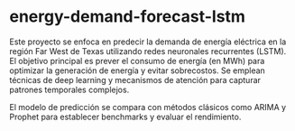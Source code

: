 # energy-demand-forecast-lstm
Este proyecto se enfoca en predecir la demanda de energía eléctrica en la región Far West de Texas utilizando redes neuronales recurrentes (LSTM). El objetivo principal es prever el consumo de energía (en MWh) para optimizar la generación de energía y evitar sobrecostos. Se emplean técnicas de deep learning y mecanismos de atención para capturar patrones temporales complejos.

El modelo de predicción se compara con métodos clásicos como ARIMA y Prophet para establecer benchmarks y evaluar el rendimiento.

